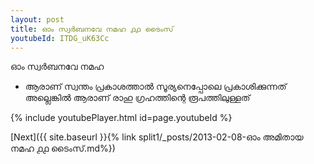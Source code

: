 ```yaml
---
layout: post
title: ഓം സ്വർബനവേ നമഹ ൧൧ ടൈംസ്
youtubeId: ITDG_uK63Cc
---
```

 
 
 ഓം സ്വർബനവേ നമഹ 
 
 -  ആരാണ് സ്വന്തം പ്രകാശത്താൽ സൂര്യനെപ്പോലെ പ്രകാശിക്കുന്നത് അല്ലെങ്കിൽ ആരാണ് രാഹു ഗ്രഹത്തിന്റെ രൂപത്തിലുള്ളത് 
 
  
 
  
 
 
 
 
 
 


{% include youtubePlayer.html id=page.youtubeId %}
 
[Next]({{ site.baseurl }}{% link  split1/_posts/2013-02-08-ഓം അമിതായ നമഹ ൧൧ ടൈംസ്.md%})
 
